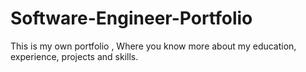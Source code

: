 # Software-Engineer-Portfolio
This is my own portfolio , Where you know more about my education, experience, projects and skills.
